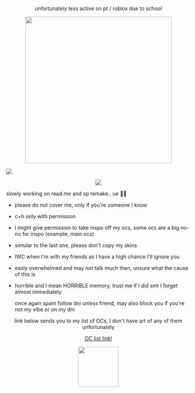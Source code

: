 <p align='center'> unfortunately less active on pt / roblox due to school </p>

<p align='center'> <img src="https://file.garden/aFcXo5382hs7xX6v/Untitled310_20250829171100.png" width="400" height="400"> </p>

<img src="https://readme-typing-svg.demolab.com/?lines='+Hm.+I'm+Lamia...+Hm?+Say+something+else?+Eh...+H-hold+on...+Let+me+think...+';'+D-did+you+pick+the+wrong+person...?+';'+A-are+we+fighting+for+real...?+Don't+expect+too+much!+';'+Don't+feel+ashamed+yawning+at+work.+What's+wrong+with+that?+';'+Aren't+you+bored+doing+the+same+thing+every+day?+'&font=Libertinus+Math&center=true&width=1080&height=50&color=6D7FA1&duration=2500&pause=1000">

<p align='center'> <img src=https://komarev.com/ghpvc/?username=pastellcloudyy&color=335374&abbreviated=true&style=flat-square> </p>

slowly working on read.me and sp remake.. ue 🧀😭
- please do not cover me, only if you're someone I know
- c+h only with permission
- I might give permission to take inspo off my ocs, some ocs are a big no-no for inspo (example, main ocs)
- simular to the last one, please don't copy my skins
- IWC when I'm with my friends as I have a high chance I'll ignore you
- easly overwhelmed and may not talk much then, unsure what the cause of this is
- horrible and I mean HORRIBLE memory, trust me if I did smt I forget almost immediately

  once again spam follow dni unless friend, may also block you if you're not my vibe or on my dni

<p align='center'> link below sends you to my list of OCs, I don't have art of any of them unfortunately </p>

<div align='center'>
  
[OC list link!](https://spiral_cloudyy.notepin.co/list-of-ocs-fsbnipdx)
  
</div>

<p align='center'> <img src="https://file.garden/aFcXo5382hs7xX6v/1c979283-7dc6-4102-ab7e-746467445b96.gif" width="110" height="110" /> </p>
